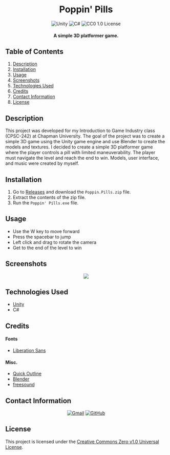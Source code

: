 <h1 align="center">
  Poppin' Pills
</h1>

<p align="center">
  <img src="https://img.shields.io/badge/Unity-FFFFFF.svg?style=for-the-badge&logo=Unity&logoColor=black" alt="Unity">
  <img src="https://img.shields.io/badge/C%23-512BD4?logo=csharp&logoColor=fff&style=for-the-badge" alt="C#"> 
  <img src="https://img.shields.io/badge/License-CC0 1.0-lightgrey.svg?style=for-the-badge" alt="CC0 1.0 License">
</p>

<h4 align="center">A simple 3D platformer game.</h4>

## Table of Contents
1. [Description](#description)
2. [Installation](#installation)
3. [Usage](#usage)
4. [Screenshots](#screenshots)
5. [Technologies Used](#technologies-used)
6. [Credits](#credits)
7. [Contact Information](#contact-information)
8. [License](#license)

## Description
This project was developed for my Introduction to Game Industry class (CPSC-242) at Chapman University. The goal of the project was to create a simple 3D game using the Unity game engine and use Blender to create the models and textures. I decided to create a simple 3D platformer game where the player controls a pill with limited maneuverability. The player must navigate the level and reach the end to win. Models, user interface, and music were created by myself.

## Installation
1. Go to [Releases](https://github.com/cwchilvers/Poppin-Pills/releases) and download the `Poppin.Pills.zip` file.
2. Extract the contents of the zip file.
3. Run the `Poppin' Pills.exe` file.

## Usage
- Use the W key to move forward
- Press the spacebar to jump
- Left click and drag to rotate the camera
- Get to the end of the level to win

## Screenshots
<p align="center">
  <img src="https://github.com/cwchilvers/Boll-a-Rall/assets/59628271/774a4db0-d43e-41cc-ab4f-43590b7149c8">
</p>

## Technologies Used
* [Unity](https://unity.com/)
* C#

## Credits
#### Fonts
* [Liberation Sans](https://www.dafont.com/liberation-sans.font)

#### Misc.
* [Quick Outline](https://assetstore.unity.com/packages/tools/utilities/quick-outline-115488)
* [Blender](https://www.blender.org/)
* [freesound](https://freesound.org/)

## Contact Information
<p align="center">
    <a href="mailto:cwchilvers@gmail.com"><img src="https://img.shields.io/badge/Gmail-D14836?style=for-the-badge&logo=gmail&logoColor=white" alt="Gmail"></a>
    <a href="https://github.com/cwchilvers"><img src="https://img.shields.io/badge/GitHub-181717.svg?style=for-the-badge&logo=GitHub&logoColor=white" alt="GitHub"></a>
</p>

## License
This project is licensed under the [Creative Commons Zero v1.0 Universal License](https://creativecommons.org/publicdomain/zero/1.0/).
